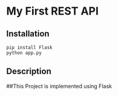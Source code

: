 # My First REST API 

## Installation

```
pip install Flask
python app.py
```
## Description


##This Project is implemented using Flask